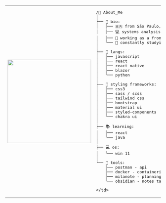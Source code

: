 <table>
  <tr>
    <td width="270px">
      <img src="https://pbs.twimg.com/media/GdLw31UW4AAVCSC?format=jpg&name=medium" width="270px" />
    </td>
    <td>

<pre>
/🌱 About_Me
│
├── 🧬 bio:
│   ├── 🇧🇷 from São Paulo, Brazil — pt-br ⇄ eng.
│   ├── 💻 systems analysis and development.
│   ├── 🧪 working as a front-end developer intern.
│   └── 📖 constantly studying and improving.
│
├── 🧠 langs:
│   ├── javascript
│   ├── react
│   ├── react native
│   ├── blazor
│   └── python
│
├── 🎨 styling frameworks:
│   ├── css3
│   ├── sass / scss
│   ├── tailwind css
│   ├── bootstrap
│   ├── material ui
│   ├── styled-components
│   └── chakra ui
│
├── 📚 learning:
│   ├── react
│   └── java
│
├── 💻 os:
│   └── win 11
│
└── 🧰 tools:
    ├── postman - api
    ├── docker - containerization
    ├── milanote - planning and mind map
    └── obsidian - notes taking
</pre>

    </td>
  </tr>
</table>
